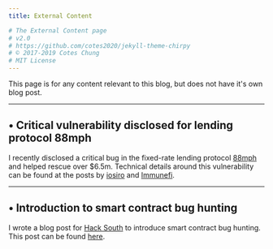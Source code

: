```yaml
---
title: External Content

# The External Content page
# v2.0
# https://github.com/cotes2020/jekyll-theme-chirpy
# © 2017-2019 Cotes Chung
# MIT License
---
```


This page is for any content relevant to this blog, but does not have it's own blog post.


---
## • Critical vulnerability disclosed for lending protocol 88mph
I recently disclosed a critical bug in the fixed-rate lending protocol [88mph](https://88mph.app/) and helped rescue over $6.5m. Technical details around this vulnerability can be found at the posts by [iosiro](https://iosiro.com/blog/88mph-bug-bounty-post-mortem) and [Immunefi](https://medium.com/immunefi/88mph-function-initialization-bug-fix-postmortem-c3a2282894d3).

---

## • Introduction to smart contract bug hunting
I wrote a blog post for [Hack South](https://hacksouth.africa/) to introduce smart contract bug hunting. This post can be found [here](https://hacksouth.africa/). 